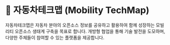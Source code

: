 # 🚗 자동차테크맵 (Mobility TechMap)

자동차테크맵은 자동차 분야의 오픈소스 정보를 공유하고 활용하여 함께 성장하는 모빌리티 오픈소스 생태계 구축을 목표로 합니다.
개방형 협업을 통해 기술 발전을 도모하며, 다양한 주체들이 참여할 수 있는 플랫폼을 제공합니다.
